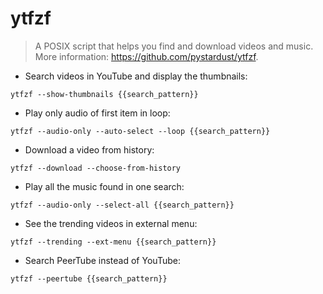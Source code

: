 # ytfzf

> A POSIX script that helps you find and download videos and music.
> More information: <https://github.com/pystardust/ytfzf>.

- Search videos in YouTube and display the thumbnails:

`ytfzf --show-thumbnails {{search_pattern}}`

- Play only audio of first item in loop:

`ytfzf --audio-only --auto-select --loop {{search_pattern}}`

- Download a video from history:

`ytfzf --download --choose-from-history`

- Play all the music found in one search:

`ytfzf --audio-only --select-all {{search_pattern}}`

- See the trending videos in external menu:

`ytfzf --trending --ext-menu {{search_pattern}}`

- Search PeerTube instead of YouTube:

`ytfzf --peertube {{search_pattern}}`
